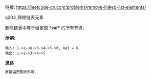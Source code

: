链接:   https://leetcode-cn.com/problems/remove-linked-list-elements/

q203_移除链表元素

删除链表中等于给定值 ***val\*** 的所有节点。

**示例:**

```
输入: 1->2->6->3->4->5->6, val = 6
输出: 1->2->3->4->5
```

**思路**

```java
直接遍历删除即可, 
```












